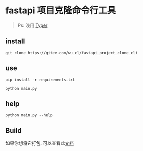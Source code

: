 # fastapi 项目克隆命令行工具

> Ps: 浅用 [Typer](https://typer.tiangolo.com/)

## install
```shell
git clone https://gitee.com/wu_cl/fastapi_project_clone_cli
```

## use
```shell
pip install -r requirements.txt

python main.py
```

## help
```shell
python main.py --help
```

## Build
如果你想将它打包, 可以查看此[文档](https://typer.tiangolo.com/tutorial/package/)

